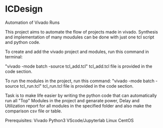 # ICDesign
 Automation of Vivado Runs

This project aims to automate the flow of projects made in vivado. Synthesis and implementation of many moudules can be done with just one tcl script and python code. 

To create and add the vivado project and modules, run this command in terminal:

"vivado -mode batch -source tcl_add.tcl"
tcl_add.tcl file is provided in the code section.

To run the modules in the project, run this command:
"vivado -mode batch -source tcl_run.tcl"
tcl_run.tcl file is provided in the code section.

Task is to make life easier by writing the python code that can automatically run all "Top" Modules in the project and genarate power, Delay and Utilization report for all modules in the specified folder and also make the comparison csv file or table.

Prerequisites: 
Vivado
Python3
VScode/Jupyterlab
Linux CentOS
